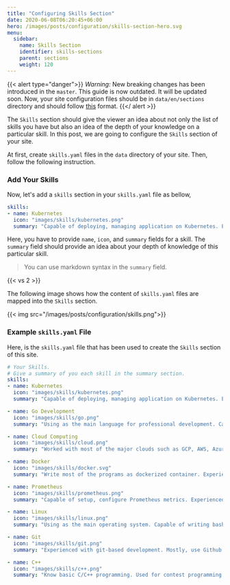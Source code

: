 ```yaml
---
title: "Configuring Skills Section"
date: 2020-06-08T06:20:45+06:00
hero: /images/posts/configuration/skills-section-hero.svg
menu:
  sidebar:
    name: Skills Section
    identifier: skills-sections
    parent: sections
    weight: 120
---
```


{{< alert type="danger">}}
 *Warning:* New breaking changes has been introduced in the `master`. This guide is now outdated. It will be updated soon. Now, your site configuration files should be in `data/en/sections` directory and should follow [this](https://github.com/hugo-toha/hugo-toha.github.io/tree/master/data/en/sections) format.
{{</ alert >}}

The `Skills` section should give the viewer an idea about not only the list of skills you have but also an idea of the depth of your knowledge on a particular skill. In this post, we are going to configure the `Skills` section of your site.

At first, create `skills.yaml` files in the `data` directory of your site. Then, follow the following instruction.

### Add Your Skills

Now, let's add a `skills` section in your `skills.yaml` file as bellow,

```yaml
skills:
- name: Kubernetes
  icon: "images/skills/kubernetes.png"
  summary: "Capable of deploying, managing application on Kubernetes. Experienced in writing Kubernetes controllers for CRDs."
```

Here, you have to provide `name`, `icon`, and `summary` fields for a skill. The `summary` field should provide an idea about your depth of knowledge of this particular skill.

>You can use markdown syntax in the `summary` field.

{{< vs 2 >}}

The following image shows how the content of `skills.yaml` files are mapped into the `Skills` section.

{{< img src="/images/posts/configuration/skills.png">}}

### Example `skills.yaml` File

Here, is the `skills.yaml` file that has been used to create the `Skills` section of this site.

```yaml
# Your Skills.
# Give a summary of you each skill in the summary section.
skills:
- name: Kubernetes
  icon: "images/skills/kubernetes.png"
  summary: "Capable of deploying, managing application on Kubernetes. Experienced in writing Kubernetes controllers for CRDs."

- name: Go Development
  icon: "images/skills/go.png"
  summary: "Using as the main language for professional development. Capable of writing scalable, testable, and maintainable program."

- name: Cloud Computing
  icon: "images/skills/cloud.png"
  summary: "Worked with most of the major clouds such as GCP, AWS, Azure etc."

- name: Docker
  icon: "images/skills/docker.svg"
  summary: "Write most of the programs as dockerized container. Experienced with multi-stage, multi-arch build process."

- name: Prometheus
  icon: "images/skills/prometheus.png"
  summary: "Capable of setup, configure Prometheus metrics. Experienced with PromQL, AlertManager. Also, experienced with writing metric exporters."

- name: Linux
  icon: "images/skills/linux.png"
  summary: "Using as the main operating system. Capable of writing bash/shell scripts."

- name: Git
  icon: "images/skills/git.png"
  summary: "Experienced with git-based development. Mostly, use Github. Also, have experience in working with GitLab."

- name: C++
  icon: "images/skills/c++.png"
  summary: "Know basic C/C++ programming. Used for contest programming and problem solving."
```

